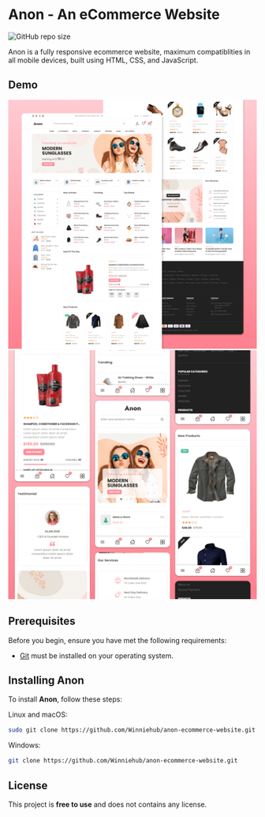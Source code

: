 # Anon - An eCommerce Website

![GitHub repo size](https://img.shields.io/github/repo-size/codewithsadee/anon-ecommerce-website)

Anon is a fully responsive ecommerce website, maximum compatiblities in all mobile devices, built using HTML, CSS, and JavaScript.

## Demo

![Anon Desktop Demo](./website-demo-image/desktop.png "Desktop Demo")
![Anon Mobile Demo](./website-demo-image/mobile.png "Mobile Demo")

## Prerequisites

Before you begin, ensure you have met the following requirements:

* [Git](https://git-scm.com/downloads "Download Git") must be installed on your operating system.

## Installing Anon

To install **Anon**, follow these steps:

Linux and macOS:

```bash
sudo git clone https://github.com/Winniehub/anon-ecommerce-website.git
```

Windows:

```bash
git clone https://github.com/Winniehub/anon-ecommerce-website.git
```

## License

This project is **free to use** and does not contains any license.
